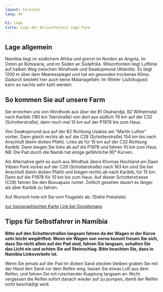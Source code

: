 ```yaml
---
layout: location
lang: de

h1: Lage
title: Lage der Wilsonfontein Jagd Farm
---
```


Lage allgemein
--------------
Namibia liegt im südlichem Afrika und grenzt im Norden an Angola, im Osten an Botswana, und im Süden an Südafrika. Wilsonfontein liegt Luftlinie auf halben Weg zwischen Windhoek und Swakopmund (Atlantik). Es liegt 1200 m über dem Meeresspiegel und hat ein gesundes trockenes Klima. Dadurch besteht hier auch keine Malariagefahr. Im Winter (Juli/August) kann es nachts sehr kühl werden.


So kommen Sie auf unsere Farm
-----------------------------
Sie erreichen uns von Windhoek aus über die B1 Okahandja, B2 Wilhelmstal nach Karibib (180 km Teerstraße) von dort aus südlich 76 km auf der C32 (Schotterstraße), dann noch mal 10 km auf der P1978 bis zum Haus.

Von Swakopmund aus auf der B2 Richtung Usakos am "Martin Luther" vorbei. Dann gleich rechts ab auf die C28 (Schotterstraße) 154 km bis nach Anschluß (beim dicken Pfahl). Links ab für 15 km auf der C32 Richtung Karibib. Dann biegen Sie links ab auf die P1978 und fahren 10 km zum Haus.
NB: Die Pad durch die Namib hat einige gefährliche 90° Kurven.

Als Alternative geht es auch aus Windhuk übers Khomas Hochland am Daan Viljoen Park vorbei auf der C28 (Schotterstraße) nach 163 km sind Sie bei Anschluß (beim dicken Pfahl) und biegen rechts ab nach Karibib, für 15 km. Dann auf die P1978 für 10 km bis zum Haus. Auf dieser Schotterstrasse (C28) fahren Sie den Bosuapass runter. Zeitlich gesehen dauert es länger als über Karibib zu fahren.

Auf Wunsch hole ich Sie vom Flugplatz ab. (Siehe Preisliste)


[zur topographischen Karte][topomap]
[Link bei Googlemaps][googlemap]


Tipps für Selbstfahrer in Namibia
---------------------------------
**Bitte auf den Schotterstraßen langsam fahren da der Wagen in der Kurve sehr leicht wegdrifted. Wenn ein Wagen von vorne kommt freuen Sie sich, dass Sie nicht allein auf der Pad sind, fahren Sie langsam, schalten Sie das Licht ein und achten Sie auf Steinschlag. Bitte beachten Sie, dass in Namibia Linksverkehr ist.**

Wenn Sie jemals auf der Pad im dicken Sand stecken bleiben graben Sie mit der Hand den Sand vor dem Reifen weg, lassen Sie etwas Luft aus dem Reifen, und fahren Sie mit rutschender Kupplung langsam an. Nicht vergessen die Reifen sofort danach wieder auf zu pumpen, damit der Reifen nicht beschädigt wird.

[topomap]: http://wilsonfontein.de/de/topomap.htm "Topografische Karte"
[googlemap]: http://maps.google.com/maps?f=q&source=s_q&hl=en&geocode=&q=wilsonfontein+namibia&ie=UTF8&hq=wilsonfontein+namibia&hnear=&ll=-22.667383,15.711651&spn=0.011682,0.01929&z=16 "Google Maps Link"